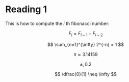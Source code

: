 # Reading 1

This is how to compute the $i$ th fibonacci number:

$$
F_i = F_{i-1} + F_{i-2}
$$

$$
\sum_{n=1}^{\infty} 2^{-n} = 1
$$

$$
\pi \approx 3.14159
$$

$$
\pm, 0.2
$$

$$
\dfrac{0}{1} \neq \infty
$$
